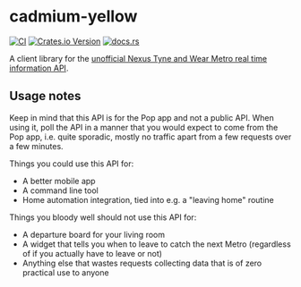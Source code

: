 # cadmium-yellow

[![CI](https://github.com/DanNixon/cadmium-yellow/actions/workflows/ci.yml/badge.svg)](https://github.com/DanNixon/cadmium-yellow/actions/workflows/ci.yml)
[![Crates.io Version](https://img.shields.io/crates/v/cadmium-yellow)](https://crates.io/crates/cadmium-yellow)
[![docs.rs](https://img.shields.io/docsrs/cadmium-yellow)](https://docs.rs/crate/cadmium-yellow)

A client library for the [unofficial Nexus Tyne and Wear Metro real time information API](https://github.com/danielgjackson/metro-rti).

## Usage notes

Keep in mind that this API is for the Pop app and not a public API.
When using it, poll the API in a manner that you would expect to come from the Pop app, i.e. quite sporadic, mostly no traffic apart from a few requests over a few minutes.

Things you could use this API for:

- A better mobile app
- A command line tool
- Home automation integration, tied into e.g. a "leaving home" routine

Things you bloody well should not use this API for:

- A departure board for your living room
- A widget that tells you when to leave to catch the next Metro (regardless of if you actually have to leave or not)
- Anything else that wastes requests collecting data that is of zero practical use to anyone
